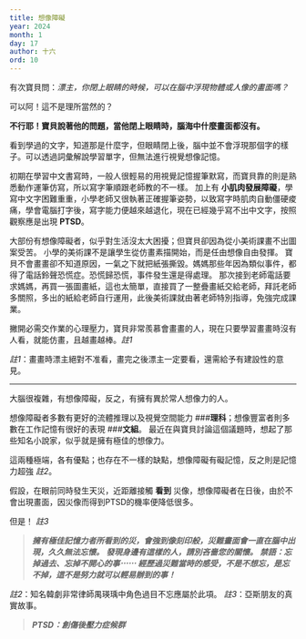 ```yaml
---
title: 想像障礙
year: 2024
month: 1
day: 17
author: 十六
ord: 10
---
```


有次寶貝問：_漂主，你閉上眼睛的時候，可以在腦中浮現物體或人像的畫面嗎？_

可以阿！這不是理所當然的？

**不行耶！寶貝說著他的問題，當他閉上眼睛時，腦海中什麼畫面都沒有。**

看到學過的文字，知道那是什麼字，但眼睛閉上後，腦中並不會浮現那個字的樣子。可以透過詞彙解說學習單字，但無法進行視覺想像記憶。

初期在學習中文書寫時，一般人很輕易的用視覺記憶握筆默寫，而寶貝靠的則是熟悉動作運筆仿寫，所以寫字筆順跟老師教的不一樣。
加上有 **小肌肉發展障礙**，學寫中文字困難重重，小學老師又很執著正確握筆姿勢，以致寫字時肌肉自動僵硬痠痛，學會電腦打字後，寫字能力便越來越退化，現在已經幾乎寫不出中文字，按照觀察應是出現 **PTSD**。

大部份有想像障礙者，似乎對生活沒太大困擾；但寶貝卻因為從小美術課畫不出圖案受苦。
小學的美術課不是讓學生從仿畫素描開始，而是任由想像自由發揮。
寶貝不會畫畫卻不知道原因，一氣之下就把紙張撕毀。媽媽那些年因為類似事件，都得了電話鈴聲恐慌症。恐慌歸恐慌，事件發生還是得處理。
那次接到老師電話要求媽媽，再買一張圖畫紙，這也太簡單，直接買了一整疊畫紙交給老師，拜託老師多關照，多出的紙給老師自行運用，此後美術課就由著老師特別指導，免強完成課業。

撇開必需交作業的心理壓力，寶貝非常羨慕會畫畫的人，現在只要學習畫畫時沒有人看，就能仿畫，且越畫越棒。_註1_

_註1_：畫畫時漂主絕對不准看，畫完之後漂主一定要看，還需給予有建設性的意見。

---

大腦很複雜，有想像障礙，反之，有擁有異於常人想像力的人。

想像障礙者多數有更好的流體推理以及視覺空間能力 ###**理科**；想像豐富者則多數在工作記憶有很好的表現 ###**文組**。
最近在與寶貝討論這個議題時，想起了那些知名小說家，似乎就是擁有極佳的想像力。

這兩種極端，各有優點；也存在不一樣的缺點，想像障礙有礙記憶，反之則是記憶力超強 _註2_。

假設，在眼前同時發生天災，近距離接觸 __看到__ 災像，想像障礙者在日後，由於不會出現畫面，因災像而得到PTSD的機率便降低很多。

但是！ _註3_

> **_擁有極佳記憶力者所看到的災，會強到像刻印般，災難畫面會一直在腦中出現，久久無法忘懷。_**
> **_發現身邊有這樣的人，請別吝嗇您的關懷。_**
> **_禁語：忘掉過去、忘掉不開心的事⋯⋯_**
> **_經歷過災難當時的感受，不是不想忘，是忘不掉，這不是努力就可以輕易辦到的事！_**

_註2_：知名韓劇非常律師禺瑛瑀中角色過目不忘應屬於此項。
_註3_：亞斯朋友的真實故事。


> **_PTSD：創傷後壓力症候群_**